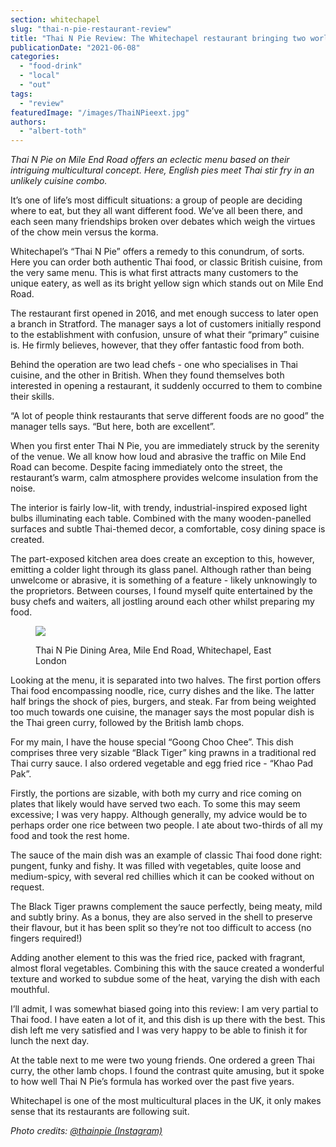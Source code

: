 ```yaml
---
section: whitechapel
slug: "thai-n-pie-restaurant-review"
title: "Thai N Pie Review: The Whitechapel restaurant bringing two worlds together"
publicationDate: "2021-06-08"
categories: 
  - "food-drink"
  - "local"
  - "out"
tags: 
  - "review"
featuredImage: "/images/ThaiNPieext.jpg"
authors: 
  - "albert-toth"
---
```


_Thai N Pie on Mile End Road offers an eclectic menu based on their intriguing multicultural concept. Here, English pies meet Thai stir fry in an unlikely cuisine combo._

It’s one of life’s most difficult situations: a group of people are deciding where to eat, but they all want different food. We’ve all been there, and each seen many friendships broken over debates which weigh the virtues of the chow mein versus the korma.

Whitechapel’s “Thai N Pie” offers a remedy to this conundrum, of sorts. Here you can order both authentic Thai food, or classic British cuisine, from the very same menu. This is what first attracts many customers to the unique eatery, as well as its bright yellow sign which stands out on Mile End Road.

The restaurant first opened in 2016, and met enough success to later open a branch in Stratford. The manager says a lot of customers initially respond to the establishment with confusion, unsure of what their “primary” cuisine is. He firmly believes, however, that they offer fantastic food from both.

Behind the operation are two lead chefs - one who specialises in Thai cuisine, and the other in British. When they found themselves both interested in opening a restaurant, it suddenly occurred to them to combine their skills.

“A lot of people think restaurants that serve different foods are no good” the manager tells says. “But here, both are excellent”.

When you first enter Thai N Pie, you are immediately struck by the serenity of the venue. We all know how loud and abrasive the traffic on Mile End Road can become. Despite facing immediately onto the street, the restaurant’s warm, calm atmosphere provides welcome insulation from the noise.

The interior is fairly low-lit, with trendy, industrial-inspired exposed light bulbs illuminating each table. Combined with the many wooden-panelled surfaces and subtle Thai-themed decor, a comfortable, cosy dining space is created.

The part-exposed kitchen area does create an exception to this, however, emitting a colder light through its glass panel. Although rather than being unwelcome or abrasive, it is something of a feature - likely unknowingly to the proprietors. Between courses, I found myself quite entertained by the busy chefs and waiters, all jostling around each other whilst preparing my food. 

<figure>

![](/images/ThaiNPieint-1024x683.jpg)

<figcaption>

Thai N Pie Dining Area, Mile End Road, Whitechapel, East London

</figcaption>

</figure>

Looking at the menu, it is separated into two halves. The first portion offers Thai food encompassing noodle, rice, curry dishes and the like. The latter half brings the shock of pies, burgers, and steak. Far from being weighted too much towards one cuisine, the manager says the most popular dish is the Thai green curry, followed by the British lamb chops.

For my main, I have the house special “Goong Choo Chee”. This dish comprises three very sizable “Black Tiger” king prawns in a traditional red Thai curry sauce. I also ordered vegetable and egg fried rice - “Khao Pad Pak”.

Firstly, the portions are sizable, with both my curry and rice coming on plates that likely would have served two each. To some this may seem excessive; I was very happy. Although generally, my advice would be to perhaps order one rice between two people. I ate about two-thirds of all my food and took the rest home. 

The sauce of the main dish was an example of classic Thai food done right: pungent, funky and fishy. It was filled with vegetables, quite loose and medium-spicy, with several red chillies which it can be cooked without on request.

The Black Tiger prawns complement the sauce perfectly, being meaty, mild and subtly briny. As a bonus, they are also served in the shell to preserve their flavour, but it has been split so they’re not too difficult to access (no fingers required!)

Adding another element to this was the fried rice, packed with fragrant, almost floral vegetables. Combining this with the sauce created a wonderful texture and worked to subdue some of the heat, varying the dish with each mouthful.

I’ll admit, I was somewhat biased going into this review: I am very partial to Thai food. I have eaten a lot of it, and this dish is up there with the best. This dish left me very satisfied and I was very happy to be able to finish it for lunch the next day. 

At the table next to me were two young friends. One ordered a green Thai curry, the other lamb chops. I found the contrast quite amusing, but it spoke to how well Thai N Pie’s formula has worked over the past five years. 

Whitechapel is one of the most multicultural places in the UK, it only makes sense that its restaurants are following suit.

_Photo credits: [@thainpie (Instagram)](https://www.instagram.com/thainpie/)_
